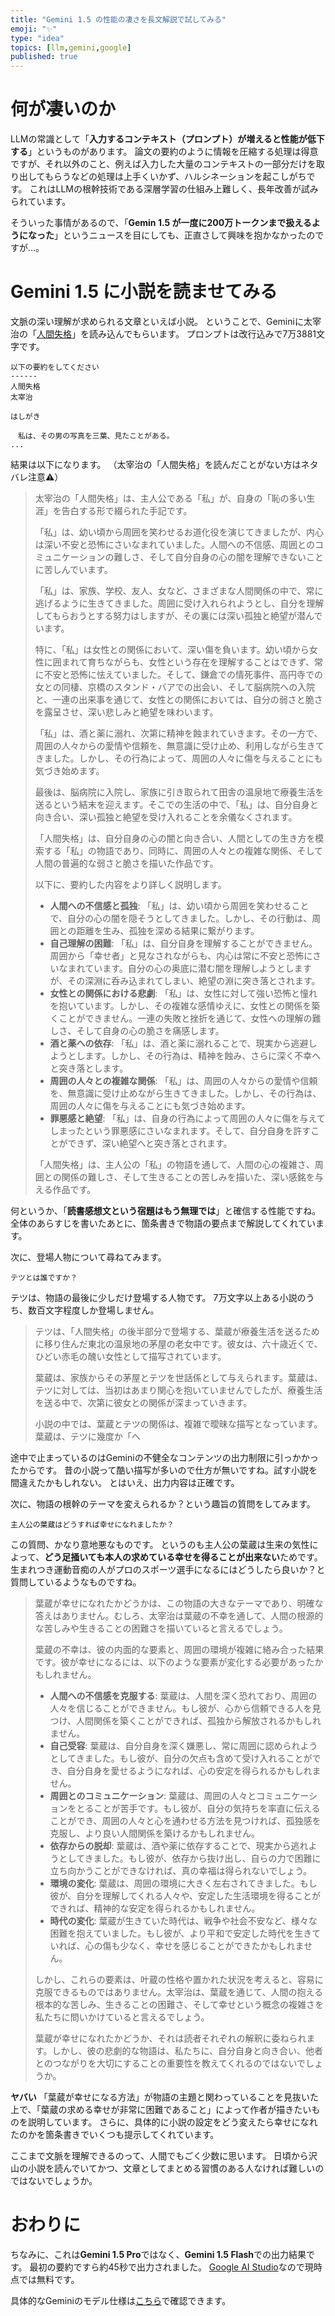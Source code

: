 ```yaml
---
title: "Gemini 1.5 の性能の凄さを長文解説で試してみる"
emoji: "✨"
type: "idea"
topics: [llm,gemini,google]
published: true
---
```


# 何が凄いのか
LLMの常識として「**入力するコンテキスト（プロンプト）が増えると性能が低下する**」というものがあります。
論文の要約のように情報を圧縮する処理は得意ですが、それ以外のこと、例えば入力した大量のコンテキストの一部分だけを取り出してもらうなどの処理は上手くいかず、ハルシネーションを起こしがちです。
これはLLMの根幹技術である深層学習の仕組み上難しく、長年改善が試みられています。

そういった事情があるので、「**Gemin 1.5 が一度に200万トークンまで扱えるようになった**」というニュースを目にしても、正直さして興味を抱かなかったのですが…。

# Gemini 1.5 に小説を読ませてみる
文脈の深い理解が求められる文章といえば小説。
ということで、Geminiに太宰治の「[人間失格](https://www.aozora.gr.jp/cards/000035/card301.html)」を読み込んでもらいます。
プロンプトは改行込みで7万3881文字です。

```
以下の要約をしてください
------
人間失格
太宰治

はしがき

　私は、その男の写真を三葉、見たことがある。
...
```

結果は以下になります。
（太宰治の「人間失格」を読んだことがない方はネタバレ注意⚠️）

> 太宰治の「人間失格」は、主人公である「私」が、自身の「恥の多い生涯」を告白する形で綴られた手記です。
> 
> 「私」は、幼い頃から周囲を笑わせるお道化役を演じてきましたが、内心は深い不安と恐怖にさいなまれていました。人間への不信感、周囲とのコミュニケーションの難しさ、そして自分自身の心の闇を理解できないことに苦しんでいます。
> 
> 「私」は、家族、学校、友人、女など、さまざまな人間関係の中で、常に逃げるように生きてきました。周囲に受け入れられようとし、自分を理解してもらおうとする努力はしますが、その裏には深い孤独と絶望が潜んでいます。
> 
> 特に、「私」は女性との関係において、深い傷を負います。幼い頃から女性に囲まれて育ちながらも、女性という存在を理解することはできず、常に不安と恐怖に怯えていました。そして、鎌倉での情死事件、高円寺での女との同棲、京橋のスタンド・バアでの出会い、そして脳病院への入院と、一連の出来事を通じて、女性との関係においては、自分の弱さと脆さを露呈させ、深い悲しみと絶望を味わいます。
> 
> 「私」は、酒と薬に溺れ、次第に精神を蝕まれていきます。その一方で、周囲の人々からの愛情や信頼を、無意識に受け止め、利用しながら生きてきました。しかし、その行為によって、周囲の人々に傷を与えることにも気づき始めます。
> 
> 最後は、脳病院に入院し、家族に引き取られて田舎の温泉地で療養生活を送るという結末を迎えます。そこでの生活の中で、「私」は、自分自身と向き合い、深い孤独と絶望を受け入れることを余儀なくされます。
> 
> 「人間失格」は、自分自身の心の闇と向き合い、人間としての生き方を模索する「私」の物語であり、同時に、周囲の人々との複雑な関係、そして人間の普遍的な弱さと脆さを描いた作品です。
> 
> 以下に、要約した内容をより詳しく説明します。
> 
> * **人間への不信感と孤独**: 「私」は、幼い頃から周囲を笑わせることで、自分の心の闇を隠そうとしてきました。しかし、その行動は、周囲との距離を生み、孤独を深める結果に繋がります。
> * **自己理解の困難**: 「私」は、自分自身を理解することができません。周囲から「幸せ者」と見なされながらも、内心は常に不安と恐怖にさいなまれています。自分の心の奥底に潜む闇を理解しようとしますが、その深淵に呑み込まれてしまい、絶望の淵に突き落とされます。
> * **女性との関係における悲劇**: 「私」は、女性に対して強い恐怖と憧れを抱いています。しかし、その複雑な感情ゆえに、女性との関係を築くことができません。一連の失敗と挫折を通じて、女性への理解の難しさ、そして自身の心の脆さを痛感します。
> * **酒と薬への依存**: 「私」は、酒と薬に溺れることで、現実から逃避しようとします。しかし、その行為は、精神を蝕み、さらに深く不幸へと突き落とします。
> * **周囲の人々との複雑な関係**: 「私」は、周囲の人々からの愛情や信頼を、無意識に受け止めながら生きてきました。しかし、その行為は、周囲の人々に傷を与えることにも気づき始めます。
> * **罪悪感と絶望**: 「私」は、自身の行為によって周囲の人々に傷を与えてしまったという罪悪感にさいなまれます。そして、自分自身を許すことができず、深い絶望へと突き落とされます。
> 
> 「人間失格」は、主人公の「私」の物語を通して、人間の心の複雑さ、周囲との関係の難しさ、そして生きることの苦しみを描いた、深い感銘を与える作品です。


何というか、「**読書感想文という宿題はもう無理では**」と確信する性能ですね。
全体のあらすじを書いたあとに、箇条書きで物語の要点まで解説してくれています。

次に、登場人物について尋ねてみます。

```
テツとは誰ですか？
```

テツは、物語の最後に少しだけ登場する人物です。
7万文字以上ある小説のうち、数百文字程度しか登場しません。

> テツは、「人間失格」の後半部分で登場する、葉蔵が療養生活を送るために移り住んだ東北の温泉地の茅屋の老女中です。彼女は、六十歳近くで、ひどい赤毛の醜い女性として描写されています。
>
> 葉蔵は、家族からその茅屋とテツを世話係として与えられます。葉蔵は、テツに対しては、当初はあまり関心を抱いていませんでしたが、療養生活を送る中で、次第に彼女との関係が深まっていきます。
> 
> 小説の中では、葉蔵とテツの関係は、複雑で曖昧な描写となっています。葉蔵は、テツに幾度か「へ

途中で止まっているのはGeminiの不健全なコンテンツの出力制限に引っかかったからです。
昔の小説って酷い描写が多いので仕方が無いですね。試す小説を間違えたかもしれない。
とはいえ、出力内容は正確です。

次に、物語の根幹のテーマを変えられるか？という趣旨の質問をしてみます。

```
主人公の葉蔵はどうすれば幸せになれましたか？
```

この質問、かなり意地悪なものです。
というのも主人公の葉蔵は生来の気性によって、**どう足掻いても本人の求めている幸せを得ることが出来ない**ためです。
生まれつき運動音痴の人がプロのスポーツ選手になるにはどうしたら良いか？と質問しているようなものですね。

> 葉蔵が幸せになれたかどうかは、この物語の大きなテーマであり、明確な答えはありません。むしろ、太宰治は葉蔵の不幸を通して、人間の根源的な苦しみや生きることの困難さを描いていると言えるでしょう。
> 
> 葉蔵の不幸は、彼の内面的な要素と、周囲の環境が複雑に絡み合った結果です。彼が幸せになるには、以下のような要素が変化する必要があったかもしれません。
> 
> * **人間への不信感を克服する**: 葉蔵は、人間を深く恐れており、周囲の人々を信じることができません。もし彼が、心から信頼できる人を見つけ、人間関係を築くことができれば、孤独から解放されるかもしれません。
> * **自己受容**: 葉蔵は、自分自身を深く嫌悪し、常に周囲に認められようとしてきました。もし彼が、自分の欠点も含めて受け入れることができ、自分自身を愛せるようになれば、心の安定を得られるかもしれません。
> * **周囲とのコミュニケーション**: 葉蔵は、周囲の人々とコミュニケーションをとることが苦手です。もし彼が、自分の気持ちを率直に伝えることができ、周囲の人々と心を通わせる方法を見つければ、孤独感を克服し、より良い人間関係を築けるかもしれません。
> * **依存からの脱却**: 葉蔵は、酒や薬に依存することで、現実から逃れようとしてきました。もし彼が、依存から抜け出し、自らの力で困難に立ち向かうことができなければ、真の幸福は得られないでしょう。
> * **環境の変化**: 葉蔵は、周囲の環境に大きく左右されてきました。もし彼が、自分を理解してくれる人々や、安定した生活環境を得ることができれば、精神的な安定を得られるかもしれません。
> * **時代の変化**: 葉蔵が生きていた時代は、戦争や社会不安など、様々な困難を抱えていました。もし彼が、より平和で安定した時代を生きていれば、心の傷も少なく、幸せを感じることができたかもしれません。
> 
> しかし、これらの要素は、叶蔵の性格や置かれた状況を考えると、容易に克服できるものではありません。太宰治は、葉蔵を通じて、人間の抱える根本的な苦しみ、生きることの困難さ、そして幸せという概念の複雑さを私たちに問いかけていると言えるでしょう。
> 
> 葉蔵が幸せになれたかどうか、それは読者それぞれの解釈に委ねられます。しかし、彼の悲劇的な物語は、私たちに、自分自身と向き合い、他者とのつながりを大切にすることの重要性を教えてくれるのではないでしょうか。

**ヤバい**
「葉蔵が幸せになる方法」が物語の主題と関わっていることを見抜いた上で、「葉蔵の求める幸せが非常に困難であること」によって作者が描きたいものを説明しています。
さらに、具体的に小説の設定をどう変えたら幸せになれたのかを箇条書きでいくつも提示してくれています。

ここまで文脈を理解できるのって、人間でもごく少数に思います。
日頃から沢山の小説を読んでいてかつ、文章としてまとめる習慣のある人なければ難しいのではないでしょうか。

# おわりに
ちなみに、これは**Gemini 1.5 Pro**ではなく、**Gemini 1.5 Flash**での出力結果です。
最初の要約ですら約45秒で出力されました。
[Google AI Studio](https://ai.google.dev/aistudio?hl=ja)なので現時点では無料です。

具体的なGeminiのモデル仕様は[こちら](https://ai.google.dev/gemini-api/docs/models/gemini?hl=ja)で確認できます。